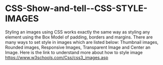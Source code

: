 # CSS-Show-and-tell--CSS-STYLE-IMAGES
Styling an images using CSS works exactly the same way as styling any element using the Box Model of padding, borders and margins.  There are many ways to set style in images which are listed below:  Thumbnail images, Rounded images, Responsive Images, Transparent Image and  Center an Image. Here is the link to understand more about how to style image https://www.w3schools.com/Css/css3_images.asp
